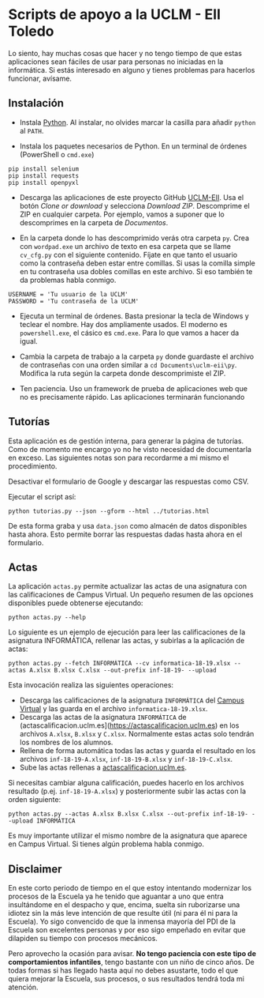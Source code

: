 # Scripts de apoyo a la UCLM - EII Toledo

Lo siento, hay muchas cosas que hacer y no tengo tiempo de que estas aplicaciones sean fáciles de usar para personas no iniciadas en la informática.  Si estás interesado en alguno y tienes problemas para hacerlos funcionar, avísame.

## Instalación

* Instala [Python](http://python.org).  Al instalar, no olvides marcar la casilla para añadir `python` al `PATH`.

* Instala los paquetes necesarios de Python.  En un terminal de órdenes (PowerShell o `cmd.exe`)

```
pip install selenium
pip install requests
pip install openpyxl
```

* Descarga las aplicaciones de este proyecto GitHub [UCLM-EII](http://github.com/FranciscoMoya/uclm-eii). Usa el botón *Clone or download* y selecciona *Download ZIP*.  Descomprime el ZIP en cualquier carpeta.  Por ejemplo, vamos a suponer que lo descomprimes en la carpeta de *Documentos*.

* En la carpeta donde lo has descomprimido verás otra carpeta `py`.  Crea con `wordpad.exe` un archivo de texto en esa carpeta que se llame `cv_cfg.py` con el siguiente contenido.  Fíjate en que tanto el usuario como la contraseña deben estar entre comillas.  Si usas la comilla simple en tu contraseña usa dobles comillas en este archivo.  Si eso también te da problemas habla conmigo.

```
USERNAME = 'Tu usuario de la UCLM'
PASSWORD = 'Tu contraseña de la UCLM'
```

* Ejecuta un terminal de órdenes. Basta presionar la tecla de Windows y teclear el nombre. Hay dos ampliamente usados.  El moderno es `powershell.exe`, el cásico es `cmd.exe`.  Para lo que vamos a hacer da igual.

* Cambia la carpeta de trabajo a la carpeta `py` donde guardaste el archivo de contraseñas con una orden similar a `cd Documents\uclm-eii\py`. Modifica la ruta según la carpeta donde descomprimiste el ZIP. 

* Ten paciencia.  Uso un framework de prueba de aplicaciones web que no es precisamente rápido.  Las aplicaciones terminarán funcionando

## Tutorías

Esta aplicación es de gestión interna, para generar la página de tutorías.  Como de momento me encargo yo no he visto necesidad de documentarla en exceso.  Las siguientes notas son para recordarme a mi mismo el procedimiento.

Desactivar el formulario de Google y descargar las respuestas como CSV.

Ejecutar el script así:

```
python tutorias.py --json --gform --html ../tutorias.html
```

De esta forma graba y usa `data.json` como almacén de datos disponibles hasta ahora.  Esto permite borrar las respuestas dadas hasta ahora en el formulario.

## Actas

La aplicación `actas.py` permite actualizar las actas de una asignatura con las calificaciones de Campus Virtual.  Un pequeño resumen de las opciones disponibles puede obtenerse ejecutando:

```
python actas.py --help
```

Lo siguiente es un ejemplo de ejecución para leer las calificaciones de la asignatura INFORMÁTICA, rellenar las actas, y subirlas a la aplicación de actas:

```
python actas.py --fetch INFORMÁTICA --cv informatica-18-19.xlsx --actas A.xlsx B.xlsx C.xlsx --out-prefix inf-18-19- --upload
```

Esta invocación realiza las siguientes operaciones:

* Descarga las calificaciones de la asignatura `INFORMÁTICA` del [Campus Virtual](https://campusvirtual.uclm.es) y las guarda en el archivo `informatica-18-19.xlsx`.
* Descarga las actas de la asignatura `INFORMÁTICA` de (actascalificacion.uclm.es](https://actascalificacion.uclm.es) en los archivos `A.xlsx`, `B.xlsx` y `C.xlsx`. Normalmente estas actas solo tendrán los nombres de los alumnos.
* Rellena de forma automática todas las actas y guarda el resultado en los archivos `inf-18-19-A.xlsx`, `inf-18-19-B.xlsx` y `inf-18-19-C.xlsx`.
* Sube las actas rellenas a [actascalificacion.uclm.es](https://actascalificacion.uclm.es).

Si necesitas cambiar alguna calificación, puedes hacerlo en los archivos resultado (p.ej. `inf-18-19-A.xlsx`) y posteriormente subir las actas con la orden siguiente:

```
python actas.py --actas A.xlsx B.xlsx C.xlsx --out-prefix inf-18-19- --upload INFORMÁTICA
```

Es muy importante utilizar el mismo nombre de la asignatura que aparece en Campus Virtual.  Si tienes algún problema habla conmigo.

## Disclaimer

En este corto periodo de tiempo en el que estoy intentando modernizar los procesos de la Escuela ya he tenido que aguantar a uno que entra insultándome en el despacho y que, encima, suelta sin ruborizarse una idiotez sin la más leve intención de que resulte útil (ni para él ni para la Escuela).  Yo sigo convencido de que la inmensa mayoría del PDI de la Escuela son excelentes personas y por eso sigo empeñado en evitar que dilapiden su tiempo con procesos mecánicos.

Pero aprovecho la ocasión para avisar. **No tengo paciencia con este tipo de comportamientos infantiles**, tengo bastante con un niño de cinco años.  De todas formas si has llegado hasta aquí no debes asustarte, todo el que quiera mejorar la Escuela, sus procesos, o sus resultados tendrá toda mi atención.
